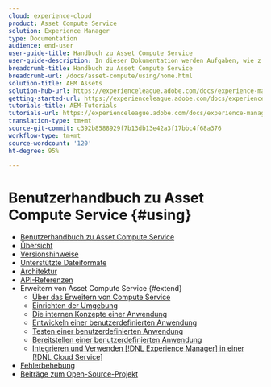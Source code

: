 ```yaml
---
cloud: experience-cloud
product: Asset Compute Service
solution: Experience Manager
type: Documentation
audience: end-user
user-guide-title: Handbuch zu Asset Compute Service
user-guide-description: In dieser Dokumentation werden Aufgaben, wie z. B. die Entwicklung, Verwaltung, Bereitstellung und Fehlerbehebung von benutzerdefiniertem Code, in  [!DNL Asset Compute Service]  behandelt.
breadcrumb-title: Handbuch zu Asset Compute Service
breadcrumb-url: /docs/asset-compute/using/home.html
solution-title: AEM Assets
solution-hub-url: https://experienceleague.adobe.com/docs/experience-manager-cloud-service/assets/home.html
getting-started-url: https://experienceleague.adobe.com/docs/experience-manager-cloud-service/assets/asset-microservices-overview.html
tutorials-title: AEM-Tutorials
tutorials-url: https://experienceleague.adobe.com/docs/experience-manager-learn/assets/overview.html
translation-type: tm+mt
source-git-commit: c392b8588929f7b13db13e42a3f17bbc4f68a376
workflow-type: tm+mt
source-wordcount: '120'
ht-degree: 95%

---
```



# Benutzerhandbuch zu Asset Compute Service {#using}

+ [Benutzerhandbuch zu Asset Compute Service](home.md)
+ [Übersicht](introduction.md)
+ [Versionshinweise](release-notes.md)
+ [Unterstützte Dateiformate](https://experienceleague.adobe.com/docs/experience-manager-cloud-service/assets/file-format-support.html)
+ [Architektur](architecture.md)
+ [API-Referenzen](api.md)
+ Erweitern von Asset Compute Service {#extend}
   + [Über das Erweitern von Compute Service](understand-extensibility.md)
   + [Einrichten der Umgebung](setup-environment.md)
   + [Die internen Konzepte einer Anwendung](custom-application-internals.md)
   + [Entwickeln einer benutzerdefinierten Anwendung](develop-custom-application.md)
   + [Testen einer benutzerdefinierten Anwendung](test-custom-application.md)
   + [Bereitstellen einer benutzerdefinierten Anwendung](deploy-custom-application.md)
   + [Integrieren und Verwenden  [!DNL Experience Manager] in einer [!DNL Cloud Service]](https://experienceleague.adobe.com/docs/experience-manager-cloud-service/assets/asset-microservices-overview.html)
+ [Fehlerbehebung](troubleshooting.md)
+ [Beiträge zum Open-Source-Projekt](contribute-to-compute-service.md)
